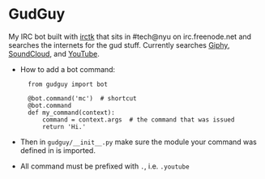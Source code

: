 # GudGuy

My IRC bot built with [irctk](https://github.com/maxcountryman/irctk) that sits in #tech@nyu on irc.freenode.net and searches the internets for the gud stuff.
Currently searches [Giphy](http://giphy.com), [SoundCloud](http://soundcloud.com), and [YouTube](http://youtube.com).

* How to add a bot command:

        from gudguy import bot

        @bot.command('mc')  # shortcut
        @bot.command
        def my_command(context):
            command = context.args  # the command that was issued
            return 'Hi.'

* Then in `gudguy/__init__.py` make sure the module your command was defined in is imported.
* All command must be prefixed with `.`, i.e. `.youtube`
